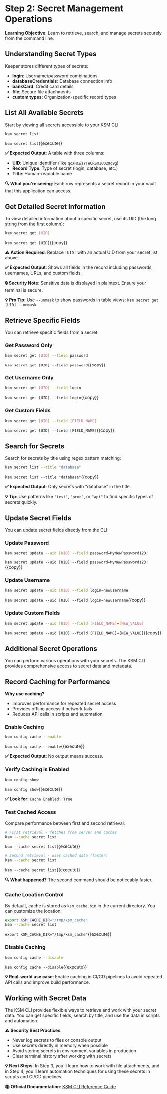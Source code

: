 # Step 2: Secret Management Operations

**Learning Objective**: Learn to retrieve, search, and manage secrets securely from the command line.

## Understanding Secret Types

Keeper stores different types of secrets:
- **login**: Username/password combinations
- **databaseCredentials**: Database connection info
- **bankCard**: Credit card details
- **file**: Secure file attachments
- **custom types**: Organization-specific record types

## List All Available Secrets

Start by viewing all secrets accessible to your KSM CLI:

```bash
ksm secret list
```
`ksm secret list`{{execute}}

**✅ Expected Output**: A table with three columns:
- **UID**: Unique identifier (like `qcXHCwsYTeCRSmIUD29o9g`)
- **Record Type**: Type of secret (login, database, etc.)
- **Title**: Human-readable name

**🔍 What you're seeing**: Each row represents a secret record in your vault that this application can access.

## Get Detailed Secret Information

To view detailed information about a specific secret, use its UID (the long string from the first column):

```bash
ksm secret get [UID]
```
`ksm secret get [UID]`{{copy}}

**⚠️ Action Required**: Replace `[UID]` with an actual UID from your secret list above.

**✅ Expected Output**: Shows all fields in the record including passwords, usernames, URLs, and custom fields.

**🔒 Security Note**: Sensitive data is displayed in plaintext. Ensure your terminal is secure.

**💡 Pro Tip**: Use `--unmask` to show passwords in table views: `ksm secret get [UID] --unmask`

## Retrieve Specific Fields

You can retrieve specific fields from a secret:

### Get Password Only
```bash
ksm secret get [UID] --field password
```
`ksm secret get [UID] --field password`{{copy}}

### Get Username Only
```bash
ksm secret get [UID] --field login
```
`ksm secret get [UID] --field login`{{copy}}

### Get Custom Fields
```bash
ksm secret get [UID] --field [FIELD_NAME]
```
`ksm secret get [UID] --field [FIELD_NAME]`{{copy}}

## Search for Secrets

Search for secrets by title using regex pattern matching:

```bash
ksm secret list --title "database"
```
`ksm secret list --title "database"`{{copy}}

**✅ Expected Output**: Only secrets with "database" in the title.

**💡 Tip**: Use patterns like `"test"`, `"prod"`, or `"api"` to find specific types of secrets quickly.

## Update Secret Fields

You can update secret fields directly from the CLI:

### Update Password
```bash
ksm secret update --uid [UID] --field password=MyNewPassword123!
```
`ksm secret update --uid [UID] --field password=MyNewPassword123!`{{copy}}

### Update Username
```bash
ksm secret update --uid [UID] --field login=newusername
```
`ksm secret update --uid [UID] --field login=newusername`{{copy}}

### Update Custom Fields
```bash
ksm secret update --uid [UID] --field [FIELD_NAME]=[NEW_VALUE]
```
`ksm secret update --uid [UID] --field [FIELD_NAME]=[NEW_VALUE]`{{copy}}

## Additional Secret Operations

You can perform various operations with your secrets. The KSM CLI provides comprehensive access to secret data and metadata.

## Record Caching for Performance

**Why use caching?** 
- Improves performance for repeated secret access
- Provides offline access if network fails
- Reduces API calls in scripts and automation

### Enable Caching
```bash
ksm config cache --enable
```
`ksm config cache --enable`{{execute}}

**✅ Expected Output**: No output means success.

### Verify Caching is Enabled
```bash
ksm config show
```
`ksm config show`{{execute}}

**✅ Look for**: `Cache Enabled: True`

### Test Cached Access
Compare performance between first and second retrieval:

```bash
# First retrieval - fetches from server and caches
ksm --cache secret list
```
`ksm --cache secret list`{{execute}}

```bash
# Second retrieval - uses cached data (faster)
ksm --cache secret list
```
`ksm --cache secret list`{{execute}}

**🔍 What happened?** The second command should be noticeably faster.

### Cache Location Control
By default, cache is stored as `ksm_cache.bin` in the current directory. You can customize the location:

```bash
export KSM_CACHE_DIR="/tmp/ksm_cache"
ksm --cache secret list
```
`export KSM_CACHE_DIR="/tmp/ksm_cache"`{{execute}}

### Disable Caching
```bash
ksm config cache --disable
```
`ksm config cache --disable`{{execute}}

**💡 Real-world use case**: Enable caching in CI/CD pipelines to avoid repeated API calls and improve build performance.

## Working with Secret Data

The KSM CLI provides flexible ways to retrieve and work with your secret data. You can get specific fields, search by title, and use the data in scripts and automation.

**⚠️ Security Best Practices**:
- Never log secrets to files or console output
- Use secrets directly in memory when possible
- Avoid storing secrets in environment variables in production
- Clear terminal history after working with secrets

**💡 Next Steps**: In Step 3, you'll learn how to work with file attachments, and in Step 4, you'll learn automation techniques for using these secrets in scripts and CI/CD pipelines.

**📚 Official Documentation**: [KSM CLI Reference Guide](https://docs.keeper.io/en/keeperpam/secrets-manager/secrets-manager-command-line-interface)
